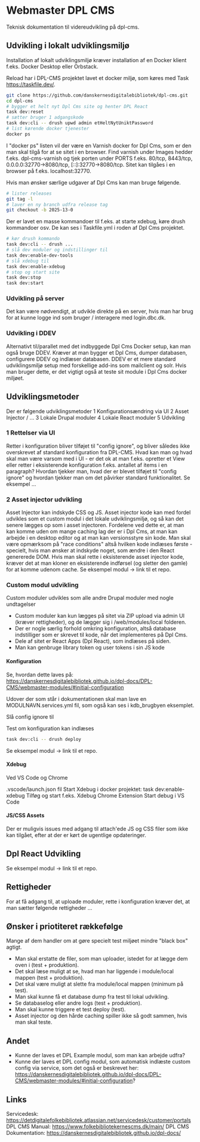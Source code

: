 # Webmaster DPL CMS

Teknisk dokumentation til videreudvikling på dpl-cms.

## Udvikling i lokalt udviklingsmiljø

Installation af lokalt udviklingsmiljø kræver installation af en Docker klient f.eks. Docker Desktop eller Orbstack.

Reload har i DPL-CMS projektet lavet et docker miljø, som køres med Task https://taskfile.dev/.

```sh
git clone https://github.com/danskernesdigitalebibliotek/dpl-cms.git
cd dpl-cms
# bygger et helt nyt Dpl Cms site og henter DPL React
task dev:reset
# sætter bruger 1 adgangskode
task dev:cli -- drush upwd admin etHeltNytUniktPassword
# list kørende docker tjenester
docker ps
```

I "docker ps" listen vil der være en Varnish docker for Dpl Cms, som er den man skal tilgå for at se sitet i en browser.
Find varnish under Images hedder f.eks. dpl-cms-varnish og tjek porten under PORTS f.eks. 80/tcp, 8443/tcp, 0.0.0.0:32770->8080/tcp, [::]:32770->8080/tcp.
Sitet kan tilgåes i en browser på f.eks. localhost:32770.

Hvis man ønsker særlige udgaver af Dpl Cms kan man bruge følgende.

```sh
# lister releases
git tag -l
# laver en ny branch udfra release tag
git checkout -b 2025-13-0
```

Der er lavet en masse kommandoer til f.eks. at starte xdebug, køre drush kommandoer osv. De kan ses i Taskfile.yml i roden af Dpl Cms projektet.

```sh
# kør drush kommando
task dev:cli -- drush ...
# slå dev moduler og indstillinger til
task dev:enable-dev-tools
# slå xdebug til
task dev:enable-xdebug
# stop og start site
task dev:stop
task dev:start
```

### Udvikling på server

Det kan være nødvendigt, at udvikle direkte på en server, hvis man har brug for at kunne logge ind som bruger / interagere med login.dbc.dk.

### Udvikling i DDEV

Alternativt til/parallet med det indbyggede Dpl Cms Docker setup, kan man også bruge DDEV.
Kræver at man bygger et Dpl Cms, dumper databasen, configurere DDEV og indlæser databasen.
DDEV er et mere standard udviklingsmiljø setup med forskellige add-ins som mailclient og solr.
Hvis man bruger dette, er det vigtigt også at teste sit module i Dpl Cms docker miljøet.

## Udviklingsmetoder

Der er følgende udviklingsmetoder
1 Konfigurationsændring via UI
2 Asset Injector / ...
3 Lokale Drupal moduler
4 Lokale React moduler
5 Udvikling

### 1 Rettelser via UI

Retter i konfiguration bliver tilføjet til "config ignore", og bliver således ikke overskrevet af standard konfiguration fra DPL-CMS.
Hvad kan man og hvad skal man være varsom med i UI - er det ok at man f.eks. opretter et View eller retter i eksisterende konfiguration f.eks. antallet af items i en paragraph?
Hvordan tjekker man, hvad der er blevet tilføjet til "config ignore" og hvordan tjekker man om det påvirker standard funktionalitet.
Se eksempel ...

### 2 Asset injector udvikling

Asset Injector kan indskyde CSS og JS.
Asset injector kode kan med fordel udvikles som et custom modul i det lokale udviklingsmiljø, og så kan det senere lægges op som i asset injectoren. Fordelene ved dette er, at man kan komme uden om mange caching lag der er i Dpl Cms, at man kan arbejde i en desktop editor og at man kan versionsstyre sin kode.
Man skal være opmærksom på "race conditions" altså hvilken kode indlæses første - specielt, hvis man ønsker at indskyde noget, som ændre i den React genererede DOM.
Hvis man skal rette i eksisterende asset injector kode, kræver det at man kloner en eksisterende indførsel (og sletter den gamle) for at komme udenom cache.
Se eksempel modul -> link til et repo.

### Custom modul udvikling

Custom moduler udvikles som alle andre Drupal moduler med nogle undtagelser

- Custom moduler kan kun lægges på sitet via ZIP upload via admin UI (kræver rettigheder), og de lægger sig i /web/modules/local folderen.
- Der er nogle særlig forhold omkring konfiguration, altså database indstilliger som er skrevet til kode, når det implementeres på Dpl Cms.
- Dele af sitet er React Apps (Dpl React), som indlæses på siden.
- Man kan genbruge library token og user tokens i sin JS kode

#### Konfiguration

Se, hvordan dette laves på:
https://danskernesdigitalebibliotek.github.io/dpl-docs/DPL-CMS/webmaster-modules/#initial-configuration

Udover der som står i dokumentationen skal man lave en MODULNAVN.services.yml fil, som også kan ses i kdb_brugbyen eksemplet.

Slå config ignore til

Test om konfiguration kan indlæses

```sh
task dev:cli -- drush deploy
```

Se eksempel modul -> link til et repo.

#### Xdebug

Ved VS Code og Chrome

.vscode/launch.json fil
Start Xdebug i docker projektet: task dev:enable-xdebug
Tilføg og start f.eks. Xdebug Chrome Extension
Start debug i VS Code

#### JS/CSS Assets

Der er muligvis issues med adgang til attach'ede JS og CSS filer som ikke kan tilgået, efter at der er kørt de ugentlige opdateringer.

## Dpl React Udvikling

Se eksempel modul -> link til et repo.

## Rettigheder

For at få adgang til, at uploade moduler, rette i konfiguration kræver det, at man sætter følgende rettigheder ...

## Ønsker i priotiteret rækkefølge

Mange af dem handler om at gøre specielt test miljøet mindre "black box" agtigt.

- Man skal erstatte de filer, som man uploader, istedet for at lægge dem oven i (test + produktion).
- Det skal læse muligt at se, hvad man har liggende i module/local mappen (test + produktion).
- Det skal være muligt at slette fra module/local mappen (minimum på test).
- Man skal kunne få et database dump fra test til lokal udvikling.
- Se databaselog eller andre logs (test + produktion).
- Man skal kunne triggere et test deploy (test).
- Asset injector og den hårde caching spiller ikke så godt sammen, hvis man skal teste.

## Andet

- Kunne der laves et DPL Example modul, som man kan arbejde udfra?
- Kunne der laves et DPL config modul, som automatisk indlæste custom config via service, som det også er beskrevet her: https://danskernesdigitalebibliotek.github.io/dpl-docs/DPL-CMS/webmaster-modules/#initial-configuration?

## Links

Servicedesk: https://detdigitalefolkebibliotek.atlassian.net/servicedesk/customer/portals
DPL CMS Manual: https://www.folkebibliotekernescms.dk/main/
DPL CMS Dokumentation: https://danskernesdigitalebibliotek.github.io/dpl-docs/
